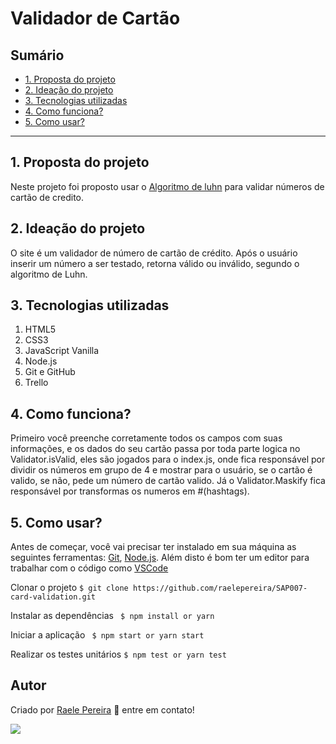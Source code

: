 # Validador de Cartão 

## Sumário

- [1. Proposta do projeto](#1-Proposta-do-projeto)
- [2. Ideação do projeto](#2-Ideação-do-projeto)
- [3. Tecnologias utilizadas](#3-Tecnologias-utilizadas)
- [4. Como funciona?](#2-Como-funciona?)
- [5. Como usar?](#2-Como-usar?)
---

## 1. Proposta do projeto

Neste projeto foi proposto usar o [Algoritmo de luhn](https://en.wikipedia.org/wiki/Luhn_algorithm) para validar números de cartão de credito.


## 2. Ideação do projeto

O site é um validador de número de cartão de crédito. Após o usuário inserir um número a ser testado, retorna válido ou inválido, segundo o algoritmo de Luhn.


## 3. Tecnologias utilizadas

1. HTML5
2. CSS3
3. JavaScript Vanilla
4. Node.js
4. Git e GitHub
5. Trello


## 4. Como funciona?

Primeiro você preenche corretamente todos os campos com suas informações, e os dados do seu cartão passa por toda parte logica no Validator.isValid, eles são jogados para o index.js, onde fica responsável por dividir os números em grupo de 4 e mostrar para o usuário, se o cartão é valido, se não, pede um número de cartão valido. Já o Validator.Maskify fica responsável por transformas os numeros em #(hashtags).

## 5. Como usar?

Antes de começar, você vai precisar ter instalado em sua máquina as seguintes ferramentas:
[Git](https://git-scm.com), [Node.js](https://nodejs.org/en/). 
Além disto é bom ter um editor para trabalhar com o código como [VSCode](https://code.visualstudio.com/)

Clonar o projeto
`$ git clone https://github.com/raelepereira/SAP007-card-validation.git`

Instalar as dependências 
` $ npm install or yarn`

 Iniciar a aplicação
` $ npm start or yarn start`

 Realizar os testes unitários
`$ npm test or yarn test`

## Autor

Criado por [Raele Pereira](https://github.com/raelepereira) 👋 entre em contato!

<a href="https://www.linkedin.com/in/raele-pereira-59b804201/" target="_blank"><img src="https://img.shields.io/badge/-LinkedIn-%230077B5?style=for-the-badge&logo=linkedin&logoColor=white" target="_blank"></a> 
 
